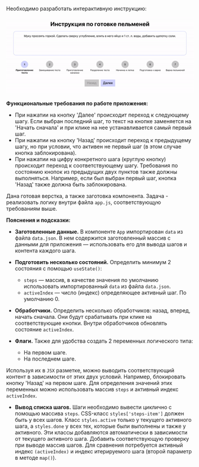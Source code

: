 Необходимо разработать интерактивную инструкцию:

<img src="./template/demo.gif" />

<strong>Функциональные требования по работе приложения:</strong>

-   При нажатии на кнопку 'Далее' происходит переход к следующему шагу. Если выбран
    последний шаг, то текст на кнопке заменяется на 'Начать сначала' и при клике на нее
    устанавливается самый первый шаг.
-   При нажатии на кнопку 'Назад' происходит переход к предыдущему шагу, но при условии,
    что активен не первый шаг (в этом случае кнопка заблокирована).
-   При нажатии на цифру конкретного шага (круглую кнопку) происходит переход к
    соответствующему шагу. Требования по состоянию кнопок из предыдущих двух пунктов также
    должны выполняться. Например, если был выбран первый шаг, кнопка 'Назад' также должна
    быть заблокирована.

Дана готовая верстка, а также заготовка компонента. Задача - реализовать логику внутри
файла `app.js`, соответствующую требованиям выше.

<strong>Пояснения и подсказки:</strong>

-   <strong>Заготовленные данные.</strong> В компоненте `App` импортирован `data` из файла
    `data.json`. В нем содержится заготовленный массив с данными для приложения —
    использовать его для вывода шагов и контента каждого шага.

-   <strong>Подготовить несколько состояний.</strong> Определить минимум 2 состояния с
    помощью `useState()`:

    -   `steps` — массив, в качестве значения по умолчанию использовать импортированный
        `data` из файла `data.json`.
    -   `activeIndex` — число (индекс) определяющее активный шаг. По умолчанию 0.

-   <strong>Обработчики.</strong> Определить несколько обработчиков: назад, вперед, начать
    сначала. Они будут срабатывать при клике на соответствующие кнопки. Внутри
    обработчиков обновлять состояние `activeIndex`.

-   <strong>Флаги.</strong> Также для удобства создать 2 переменных логического типа:
    -   На первом шаге.
    -   На последнем шаге.

Используя их в `JSX` разметке, можно выводить соответствующий контент в зависимости от
этих двух условий. Например, блокировать кнопку 'Назад' на первом шаге. Для определения
значений этих переменных можно использовать массив `steps` и активный индекс
`activeIndex`.

-   <strong>Вывод списка шагов.</strong> Шаги необходимо вывести циклично с помощью
    массива `steps`. CSS-класс `styles['steps-item']` должен быть у всех шагов. Класс
    `styles.active` только у текущего активного шага, а `styles.done` у всех тех, которые
    были выполнены и также у активного. Эти классы добавляются автоматически в зависимости
    от текущего активного шага. Добавить соответствующую проверку при выводе массив шагов.
    Для сравнения потребуется активный индекс `(activeIndex)` и индекс итерируемого шага
    (второй параметр в методе `map()`).
